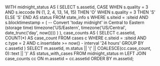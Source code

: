 WITH midnight_status AS (
    SELECT 
        s.assetid,
        CASE 
            WHEN s.quality = 3 AND s.ieccode IN (1, 2, 4, 13, 14, 15) THEN 'O'
            WHEN s.quality = 3 THEN 'S'
            ELSE 'S'
        END AS status
    FROM state_info s
    WHERE s.siteid = :siteid
      AND s.blocktimestamp = (
          -- Convert 'today midnight' in Central to Eastern (storage time)
          timezone('US/Eastern', timezone('US/Central', date_trunc('day', now())))
      )
),
case_counts AS (
    SELECT 
        c.assetid,
        COUNT(*) AS case_count
    FROM cases c
    WHERE c.siteid = :siteid
      AND c.type = 2
      AND c.insertdate >= now() - interval '24 hours'
    GROUP BY c.assetid
)
SELECT 
    m.assetid,
    m.status || '(' || COALESCE(cc.case_count, 0)::text || ')' AS status_with_cases
FROM midnight_status m
LEFT JOIN case_counts cc ON m.assetid = cc.assetid
ORDER BY m.assetid;

